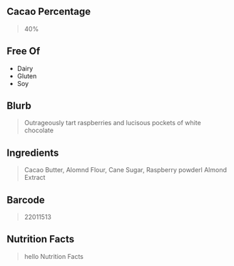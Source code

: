 ## Cacao Percentage
> 40%

## Free Of
- Dairy
- Gluten
- Soy

## Blurb
> Outrageously tart raspberries and lucisous pockets of white chocolate

## Ingredients
> Cacao Butter, Alomnd Flour, Cane Sugar, Raspberry powderl Almond Extract

## Barcode
> 22011513

## Nutrition Facts
> hello Nutrition Facts
